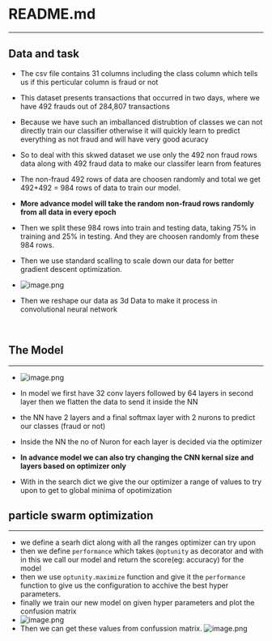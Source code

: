 # README.md
---
## Data and task 
- The csv file contains 31 columns including the class column which tells us if this perticular column is fraud or not 
- This dataset presents transactions that occurred in two days, where we have 492 frauds out of 284,807 transactions
- Because we have such an imballanced distrubtion of classes we can not directly train our classifier otherwise it will quickly learn to predict everything as not fraud and will have very good acuracy
- So to deal with this skwed dataset we use only the 492 non fraud rows data along with 492 fraud data to make our classifer learn from features
- The non-fraud 492 rows of data are choosen randomly and total we get 492+492 = 984 rows of data to train our model.
- **More advance model will take the random non-fraud rows randomly from all data in every epoch**
- Then we split these 984 rows into train and testing data, taking 75% in training and 25% in testing. And they are choosen randomly from these 984 rows.
- Then we use standard scalling to scale down our data for better gradient descent optimization.
&nbsp;

- ![image.png](https://i.stack.imgur.com/obywE.png)
&nbsp;

- Then we reshape our data as 3d Data to make it process in convolutional neural network

&nbsp;
## The Model
---
- ![image.png](https://d2l.ai/_images/conv1d-channel.svg)
&nbsp;
- In model we first have 32 conv layers followed by 64 layers in second layer then we flatten the data to send it inside the NN
- the NN have 2 layers and a final softmax layer with 2 nurons to predict our classes (fraud or not)
- Inside the NN the no of Nuron for each layer is decided via the optimizer
- **In advance model we can also try changing the CNN kernal size and layers based on optimizer only**

- With in the search dict we give the our optimizer a range of values to try upon to get to global minima of opotimization

## particle swarm optimization
---
- we define a searh dict along with all the ranges optimizer can try upon
- then we define `performance` which takes `@optunity` as decorator and with in this we call our model and return the score(eg: accuracy) for the model 
- then we use `optunity.maximize` function and give it the `performance` function to give us the configuration to acchive the best hyper parameters.
- finally we train our new model on given hyper parameters and plot the confusion matrix 
&nbsp;
- ![image.png](https://glassboxmedicine.files.wordpress.com/2019/02/confusion-matrix.png)
&nbsp;
- Then we can get these values from confussion matrix.
![image.png](https://i.stack.imgur.com/U0hjG.png)